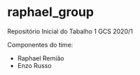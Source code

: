 # raphael_group
Repositório Inicial do Tabalho 1 GCS 2020/1

Componentes do time:
- Raphael Remião 
- Enzo Russo
